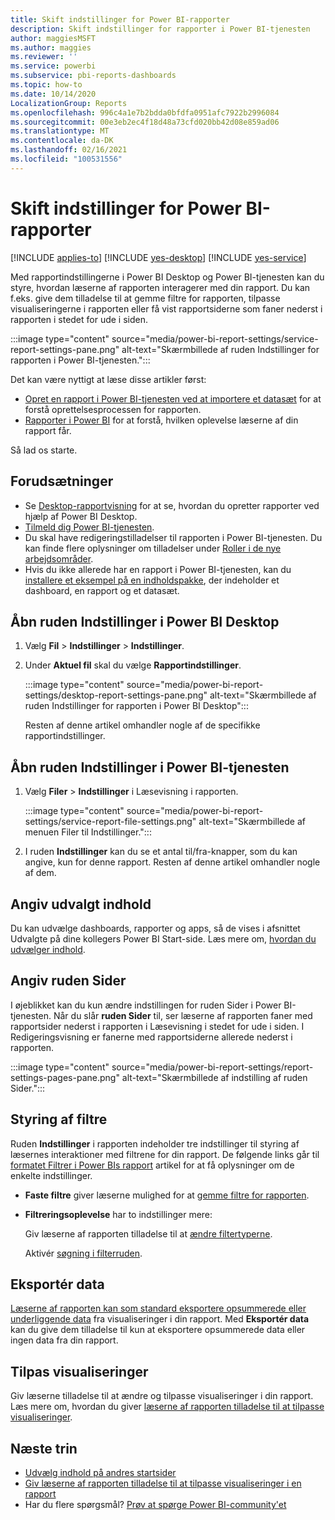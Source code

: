 ```yaml
---
title: Skift indstillinger for Power BI-rapporter
description: Skift indstillinger for rapporter i Power BI-tjenesten
author: maggiesMSFT
ms.author: maggies
ms.reviewer: ''
ms.service: powerbi
ms.subservice: pbi-reports-dashboards
ms.topic: how-to
ms.date: 10/14/2020
LocalizationGroup: Reports
ms.openlocfilehash: 996c4a1e7b2bdda0bfdfa0951afc7922b2996084
ms.sourcegitcommit: 00e3eb2ec4f18d48a73cfd020bb42d08e859ad06
ms.translationtype: MT
ms.contentlocale: da-DK
ms.lasthandoff: 02/16/2021
ms.locfileid: "100531556"
---
```

# <a name="change-settings-for-power-bi-reports"></a>Skift indstillinger for Power BI-rapporter

[!INCLUDE [applies-to](../includes/applies-to.md)] [!INCLUDE [yes-desktop](../includes/yes-desktop.md)] [!INCLUDE [yes-service](../includes/yes-service.md)]

Med rapportindstillingerne i Power BI Desktop og Power BI-tjenesten kan du styre, hvordan læserne af rapporten interagerer med din rapport. Du kan f.eks. give dem tilladelse til at gemme filtre for rapporten, tilpasse visualiseringerne i rapporten eller få vist rapportsiderne som faner nederst i rapporten i stedet for ude i siden.

:::image type="content" source="media/power-bi-report-settings/service-report-settings-pane.png" alt-text="Skærmbillede af ruden Indstillinger for rapporten i Power BI-tjenesten.":::

Det kan være nyttigt at læse disse artikler først:

- [Opret en rapport i Power BI-tjenesten ved at importere et datasæt](service-report-create-new.md) for at forstå oprettelsesprocessen for rapporten.
- [Rapporter i Power BI](../consumer/end-user-reports.md) for at forstå, hvilken oplevelse læserne af din rapport får.

 Så lad os starte.

## <a name="prerequisites"></a>Forudsætninger

- Se [Desktop-rapportvisning](desktop-report-view.md) for at se, hvordan du opretter rapporter ved hjælp af Power BI Desktop.
- [Tilmeld dig Power BI-tjenesten](../fundamentals/service-self-service-signup-for-power-bi.md). 
- Du skal have redigeringstilladelser til rapporten i Power BI-tjenesten. Du kan finde flere oplysninger om tilladelser under [Roller i de nye arbejdsområder](../collaborate-share/service-new-workspaces.md#roles-in-the-new-workspaces).
- Hvis du ikke allerede har en rapport i Power BI-tjenesten, kan du [installere et eksempel på en indholdspakke](sample-datasets.md#install-built-in-content-packs), der indeholder et dashboard, en rapport og et datasæt.

## <a name="open-the-settings-pane-in-power-bi-desktop"></a>Åbn ruden Indstillinger i Power BI Desktop

1. Vælg **Fil** > **Indstillinger** > **Indstillinger**.
1. Under **Aktuel fil** skal du vælge **Rapportindstillinger**.

    :::image type="content" source="media/power-bi-report-settings/desktop-report-settings-pane.png" alt-text="Skærmbillede af ruden Indstillinger for rapporten i Power BI Desktop":::

    Resten af denne artikel omhandler nogle af de specifikke rapportindstillinger.

## <a name="open-the-settings-pane-in-the-power-bi-service"></a>Åbn ruden Indstillinger i Power BI-tjenesten

1. Vælg **Filer** > **Indstillinger** i Læsevisning i rapporten.

    :::image type="content" source="media/power-bi-report-settings/service-report-file-settings.png" alt-text="Skærmbillede af menuen Filer til Indstillinger.":::

1. I ruden **Indstillinger** kan du se et antal til/fra-knapper, som du kan angive, kun for denne rapport. Resten af denne artikel omhandler nogle af dem.

## <a name="set-featured-content"></a>Angiv udvalgt indhold

Du kan udvælge dashboards, rapporter og apps, så de vises i afsnittet Udvalgte på dine kollegers Power BI Start-side. Læs mere om, [hvordan du udvælger indhold](../collaborate-share/service-featured-content.md).

## <a name="set-the-pages-pane"></a>Angiv ruden Sider

I øjeblikket kan du kun ændre indstillingen for ruden Sider i Power BI-tjenesten. Når du slår **ruden Sider** til, ser læserne af rapporten faner med rapportsider nederst i rapporten i Læsevisning i stedet for ude i siden. I Redigeringsvisning er fanerne med rapportsiderne allerede nederst i rapporten.

:::image type="content" source="media/power-bi-report-settings/report-settings-pages-pane.png" alt-text="Skærmbillede af indstilling af ruden Sider.":::

## <a name="control-filters"></a>Styring af filtre

Ruden **Indstillinger** i rapporten indeholder tre indstillinger til styring af læsernes interaktioner med filtrene for din rapport. De følgende links går til [formatet Filtrer i Power BIs rapport](power-bi-report-filter.md) artikel for at få oplysninger om de enkelte indstillinger.

- **Faste filtre** giver læserne mulighed for at [gemme filtre for rapporten](power-bi-report-filter.md#allow-saving-filters).
- **Filtreringsoplevelse** har to indstillinger mere:
    
    Giv læserne af rapporten tilladelse til at [ændre filtertyperne](power-bi-report-filter.md#restrict-changes-to-filter-type).

    Aktivér [søgning i filterruden](power-bi-report-filter.md#filters-pane-search).

## <a name="export-data"></a>Eksportér data

[Læserne af rapporten kan som standard eksportere opsummerede eller underliggende data](../consumer/end-user-export.md) fra visualiseringer i din rapport. Med **Eksportér data** kan du give dem tilladelse til kun at eksportere opsummerede data eller ingen data fra din rapport.

## <a name="personalize-visuals"></a>Tilpas visualiseringer

Giv læserne tilladelse til at ændre og tilpasse visualiseringer i din rapport. Læs mere om, hvordan du giver [læserne af rapporten tilladelse til at tilpasse visualiseringer](power-bi-personalize-visuals.md).

## <a name="next-steps"></a>Næste trin

* [Udvælg indhold på andres startsider](../collaborate-share/service-featured-content.md)
* [Giv læserne af rapporten tilladelse til at tilpasse visualiseringer i en rapport](power-bi-personalize-visuals.md)
* Har du flere spørgsmål? [Prøv at spørge Power BI-community'et](https://community.powerbi.com/)
